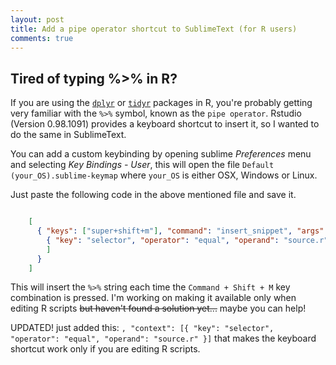 ```yaml
---
layout: post
title: Add a pipe operator shortcut to SublimeText (for R users)
comments: true
---
```


## Tired of typing %>% in R?

If you are using the [`dplyr`](http://cran.rstudio.com/web/packages/dplyr/vignettes/introduction.html) or [`tidyr`](http://cran.r-project.org/web/packages/tidyr/vignettes/tidy-data.html) packages in R, you're probably getting very familiar with the ``%>%`` symbol, known as the `pipe operator`. Rstudio (Version 0.98.1091) provides a keyboard shortcut to insert it, so I wanted to do the same in SublimeText.  

You can add a custom keybinding by opening sublime *Preferences* menu and selecting *Key Bindings - User*, this will open the file  ``Default (your_OS).sublime-keymap`` where `your_OS` is either OSX, Windows or Linux.  

Just paste the following code in the above mentioned file and save it.  

``` json

	[  
	  { "keys": ["super+shift+m"], "command": "insert_snippet", "args": {"contents": "%>%"}, 	"context": [
	    { "key": "selector", "operator": "equal", "operand": "source.r" }
	    ]  
	  }  
	]

``` 

This will insert the ``%>%`` string each time the ``Command + Shift + M`` key combination is pressed. I'm working on making it available only when editing R scripts <del>but haven't found a solution yet...</del> maybe you can help!

UPDATED! just added this: ``, "context": [{ "key": "selector", "operator": "equal", "operand": "source.r" }]`` that makes the keyboard shortcut work only if you are editing R scripts. 